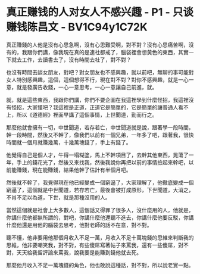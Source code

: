 # 真正赚钱的人对女人不感兴趣 - P1 - 只谈赚钱陈昌文 - BV1C94y1C72K

真正賺錢的人他是沒有心思急啊，沒有心思難受啊，對不對？沒有心思痛苦啊，沒有的，我跟你們講，像我現在真的是連社都戒了，腦袋裡會想黃色的東西，其實一下就去工作，去讀書去了，沒有時間去社了，對不對？

也沒有時間去談女朋友，對吧？對女朋友也不感興趣，就以前吧，無聊的事可能對女人特別感興趣，這個，這個想得不行，現在對不對？對你不感興趣，就是一心一意，就是發廣告收錢，一心一意思考，一心一意讓自己前進，就。

就，就是這些東西，我跟你們講，你們不要企圖在我這裡學到什麼怪招，我這裡沒有怪招，大家懂吧？我這裡是正道，正道它是簡單的，它是簡單的讓普通人看不上，所以《道德經》裡面早講了這個事情，上世聞道，勤而行之。

那麼他就會擁有一切，中世聞道，若存若亡，中世聞道就是說，跟著學一段時間，幹一段時間，然後又不幹了，像我們以前有一個兄弟，一年多了吧，跟著我，很快時間就一個月就賺幾萬，十幾萬塊錢了，手上有錢了。

他覺得自己是個人才，牛得一塌糊塗，馬上不幹項目了，去幹其他東西，晃蕩了一年，手上的錢花光了，然後又來找我，然後我說你再把以前的事情撿起來幹吧，以前能賺錢，現在能賺錢，結果他幹了估計有半個月吧。

然後就不幹了，我覺得現在他已經變成一個窮逼了，大家理解了，他徹底變成一個窮逼了，這個就是中世聞道，若存若亡，最後會被打成原形，下世聞道，大消之，不肖不足以為道，下世，就是那種沒用的人。

當然這個就是社會上大多數人，這個話又得罪了很多人，沒什麼用的人，他就是，你講什麼他都無所謂的，對吧，你講什麼他還聽不進去，你講什麼他要反駁，你講什麼他還是用他的腦袋去思考，他對老師的話不在意，對不對。

聽不懂，他非要用他那個月收入不足一萬，月收入不足十萬塊錢的思維來判斷我的思維，他非要嘲笑我，對不對，有些傻屌寫著帖子來罵我，還有一些傻屌，對不對，天天給我留評論來罵我，說我要是能賺到錢他就去死。

那麼他月收入不足一萬塊錢的角色，他也敢說這種話，對不對，所以說老實一點。